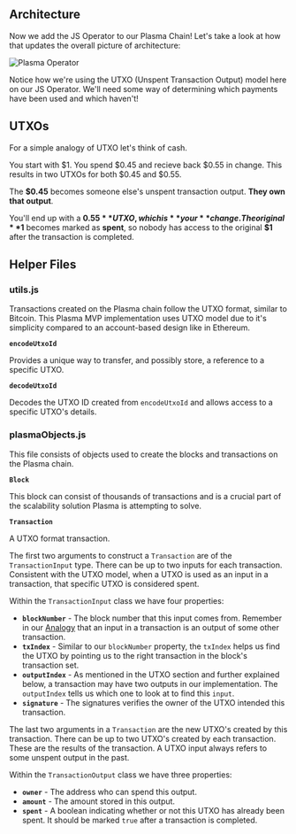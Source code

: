 ## Architecture

Now we add the JS Operator to our Plasma Chain! Let's take a look at how that updates the overall picture of architecture:

![Plasma Operator](https://res.cloudinary.com/divzjiip8/image/upload/v1553482058/Operator_elgws0.png)

Notice how we're using the UTXO (Unspent Transaction Output) model here on our JS Operator. We'll need some way of determining which payments have been used and which haven't!

## UTXOs

For a simple analogy of UTXO let's think of cash.

You start with $1. You spend $0.45 and recieve back $0.55 in change. This results in two UTXOs for both $0.45 and $0.55.

The **$0.45** becomes someone else's unspent transaction output. **They own that output**.

You'll end up with a **$0.55** UTXO, which is **your** change. The original **$1** becomes marked as **spent**, so nobody has access to the original **$1** after the transaction is completed.

## Helper Files

### utils.js

Transactions created on the Plasma chain follow the UTXO format, similar to Bitcoin. This Plasma MVP implementation uses UTXO model due to it's simplicity compared to an account-based design like in Ethereum.

**`encodeUtxoId`**

Provides a unique way to transfer, and possibly store, a reference to a specific UTXO.

**`decodeUtxoId`**

Decodes the UTXO ID created from `encodeUtxoId` and allows access to a specific UTXO's details.

### plasmaObjects.js

This file consists of objects used to create the blocks and transactions on the Plasma chain.

**`Block`**

This block can consist of thousands of transactions and is a crucial part of the scalability solution Plasma is attempting to solve.

**`Transaction`**

A UTXO format transaction.

The first two arguments to construct a `Transaction` are of the `TransactionInput` type. There can be up to two inputs for each transaction. Consistent with the UTXO model, when a UTXO is used as an input in a transaction, that specific UTXO is considered spent.

Within the `TransactionInput` class we have four properties:

- **`blockNumber`** - The block number that this input comes from. Remember in our [Analogy](?tab=details&scroll=UTXOs) that an input in a transaction is an output of some other transaction.
- **`txIndex`** - Similar to our `blockNumber` property, the `txIndex` helps us find the UTXO by pointing us to the right transaction in the block's transaction set.
- **`outputIndex`** - As mentioned in the UTXO section and further explained below, a transaction may have two outputs in our implementation. The `outputIndex` tells us which one to look at to find this `input`.
- **`signature`** - The signatures verifies the owner of the UTXO intended this transaction.

The last two arguments in a `Transaction` are the new UTXO's created by this transaction. There can be up to two UTXO's created by each transaction. These are the results of the transaction. A UTXO input always refers to some unspent output in the past.

Within the `TransactionOutput` class we have three properties:

- **`owner`** - The address who can spend this output.
- **`amount`** - The amount stored in this output.
- **`spent`** - A boolean indicating whether or not this UTXO has already been spent. It should be marked `true` after a transaction is completed.
